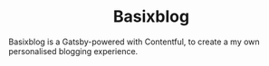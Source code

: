 <h1 align="center">
  Basixblog
</h1>

Basixblog is a Gatsby-powered with Contentful, to create a my own personalised blogging experience.